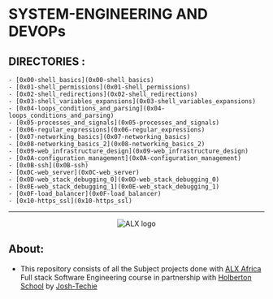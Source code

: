 # SYSTEM-ENGINEERING AND DEVOPs

## DIRECTORIES :

	- [0x00-shell_basics](0x00-shell_basics)
	- [0x01-shell_permissions](0x01-shell_permissions)
	- [0x02-shell_redirections](0x02-shell_redirections)
	- [0x03-shell_variables_expansions](0x03-shell_variables_expansions)
	- [0x04-loops_conditions_and_parsing](0x04-loops_conditions_and_parsing)
	- [0x05-processes_and_signals](0x05-processes_and_signals)
	- [0x06-regular_expressions](0x06-regular_expressions)
	- [0x07-networking_basics](0x07-networking_basics)
	- [0x08-networking_basics_2](0x08-networking_basics_2)
	- [0x09-web_infrastructure_design](0x09-web_infrastructure_design)
	- [0x0A-configuration_management](0x0A-configuration_management)
	- [0x0B-ssh](0x0B-ssh)
	- [0x0C-web_server](0x0C-web_server)
	- [0x0D-web_stack_debugging_0](0x0D-web_stack_debugging_0)
	- [0x0E-web_stack_debugging_1](0x0E-web_stack_debugging_1)
	- [0x0F-load_balancer](0x0F-load_balancer)
	- [0x10-https_ssl](0x10-https_ssl)

---

<div align="center">
 <img src="https://lh3.googleusercontent.com/vH1HTHhq7BIEuhIDuEc2Wrc2LgZigsJEWDR56ALuDFRZv9-jqCgHNHuBHIB-fLrrbwp7tJ8b7qeIJo0VtHUh=s0" alt="ALX logo">
 </div>

## About:

 * This repository consists of all the Subject projects done with [ALX Africa](https://www.alxafrica.com/)  Full stack Software Engineering course in partnership with [Holberton School](https://www.holbertonschool.com/) by [Josh-Techie](https://github.com/Josh-techie)

